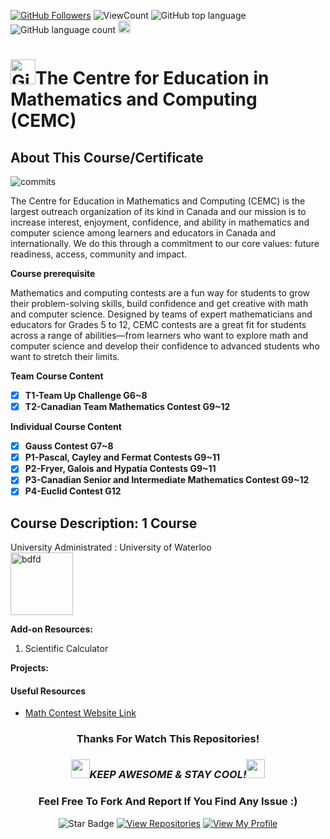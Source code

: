 <!--
 * @Author: BDFD
 * @Date: 2022-01-12 22:38:38
 * @LastEditTime: 2022-02-23 12:24:43
 * @LastEditors: BDFD
 * @Description:
 * @FilePath: \3.0-Course-Name_Coursera_Template\README.md
-->

<a href="https://github.com/bdfd"><img src="https://img.shields.io/github/followers/bdfd?label=Follow%20Me&logo=github" alt="GitHub Followers" /></a>
![ViewCount](https://views.whatilearened.today/views/github/BDFD-Tutorial-Ground/TDSB-Mathematics_and_Computing_Contests.svg?cache=remove)
![GitHub top language](https://img.shields.io/github/languages/top/BDFD-Tutorial-Ground/TDSB-Mathematics_and_Computing_Contests?style=flat)
![GitHub language count](https://img.shields.io/github/languages/count/BDFD-Tutorial-Ground/TDSB-Mathematics_and_Computing_Contests?style=flat)
<img height=20 src="https://cdn.jsdelivr.net/gh/bdfd/Personal_Image_Repo/7.Color-Icon/Status/Finish.svg" alt="bdfd" />

<!-- <img height=20 src="https://cdn.jsdelivr.net/gh/bdfd/Personal_Image_Repo/7.Color-Icon/Status/On_Progress.svg" alt="bdfd" /> -->

# <a href="https://github.com/bdfd"><img height=40 src="https://cdn.jsdelivr.net/gh/bdfd/Personal_Image_Repo/4.Stamp/BDFD_Stamp.png" alt="GitHub Followers" /></a>The Centre for Education in Mathematics and Computing (CEMC)

## About This Course/Certificate

![commits](https://img.shields.io/github/last-commit/BDFD-LearningGround/Cousera_Google-Data-Analytics-Professional-Certificate?label=Last%20Commit%20)

The Centre for Education in Mathematics and Computing (CEMC) is the largest outreach organization of its kind in Canada and our mission is to increase interest, enjoyment, confidence, and ability in mathematics and computer science among learners and educators in Canada and internationally. We do this through a commitment to our core values: future readiness, access, community and impact.

**Course prerequisite**

Mathematics and computing contests are a fun way for students to grow their problem-solving skills, build confidence and get creative with math and computer science. Designed by teams of expert mathematicians and educators for Grades 5 to 12, CEMC contests are a great fit for students across a range of abilities—from learners who want to explore math and computer science and develop their confidence to advanced students who want to stretch their limits.

**Team Course Content**

- [x] **T1-Team Up Challenge G6~8**
- [x] **T2-Canadian Team Mathematics Contest G9~12**

**Individual Course Content**

- [x] **Gauss Contest G7~8**
- [x] **P1-Pascal, Cayley and Fermat Contests G9~11**
- [x] **P2-Fryer, Galois and Hypatia Contests G9~11**
- [x] **P3-Canadian Senior and Intermediate Mathematics Contest G9~12**
- [x] **P4-Euclid Contest G12**

## Course Description: 1 Course

University Administrated : University of Waterloo  
<img height=100 src="https://cdn.jsdelivr.net/gh/bdfd/Personal_Image_Repo/10.%20Course_Learning/2.0%20Canda%20University%20Logo/University_of_Waterloo.png" alt="bdfd" />

**Add-on Resources:**

1. Scientific Calculator

**Projects:**

#### Useful Resources

- [Math Contest Website Link](https://cemc.uwaterloo.ca/)

<div align="center">

### Thanks For Watch This Repositories!

### <img src="https://media.giphy.com/media/WUlplcMpOCEmTGBtBW/giphy.gif" width="30"><i>KEEP AWESOME & STAY COOL!</i><img src="https://media.giphy.com/media/WUlplcMpOCEmTGBtBW/giphy.gif" width="30">

### Feel Free To Fork And Report If You Find Any Issue :)

![Star Badge](https://img.shields.io/static/v1?label=%F0%9F%8C%9F&message=If%20Useful&style=style=flat&color=BC4E99)
[![View Repositories](https://img.shields.io/badge/View-My_Repositories-blue?logo=GitHub)](https://github.com/bdfd?tab=repositories)
[![View My Profile](https://img.shields.io/badge/View-My_Profile-green?logo=GitHub)](https://github.com/bdfd)

</div>

